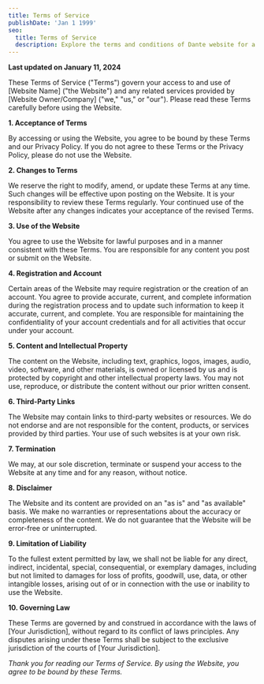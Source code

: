 ```yaml
---
title: Terms of Service
publishDate: 'Jan 1 1999'
seo:
  title: Terms of Service
  description: Explore the terms and conditions of Dante website for a clear understanding of guidelines and responsibilities.
---
```


**Last updated on January 11, 2024**

These Terms of Service ("Terms") govern your access to and use of [Website Name] ("the Website") and any related services provided by [Website Owner/Company] ("we," "us," or "our"). Please read these Terms carefully before using the Website.

**1. Acceptance of Terms**

By accessing or using the Website, you agree to be bound by these Terms and our Privacy Policy. If you do not agree to these Terms or the Privacy Policy, please do not use the Website.

**2. Changes to Terms**

We reserve the right to modify, amend, or update these Terms at any time. Such changes will be effective upon posting on the Website. It is your responsibility to review these Terms regularly. Your continued use of the Website after any changes indicates your acceptance of the revised Terms.

**3. Use of the Website**

You agree to use the Website for lawful purposes and in a manner consistent with these Terms. You are responsible for any content you post or submit on the Website.

**4. Registration and Account**

Certain areas of the Website may require registration or the creation of an account. You agree to provide accurate, current, and complete information during the registration process and to update such information to keep it accurate, current, and complete. You are responsible for maintaining the confidentiality of your account credentials and for all activities that occur under your account.

**5. Content and Intellectual Property**

The content on the Website, including text, graphics, logos, images, audio, video, software, and other materials, is owned or licensed by us and is protected by copyright and other intellectual property laws. You may not use, reproduce, or distribute the content without our prior written consent.

**6. Third-Party Links**

The Website may contain links to third-party websites or resources. We do not endorse and are not responsible for the content, products, or services provided by third parties. Your use of such websites is at your own risk.

**7. Termination**

We may, at our sole discretion, terminate or suspend your access to the Website at any time and for any reason, without notice.

**8. Disclaimer**

The Website and its content are provided on an "as is" and "as available" basis. We make no warranties or representations about the accuracy or completeness of the content. We do not guarantee that the Website will be error-free or uninterrupted.

**9. Limitation of Liability**

To the fullest extent permitted by law, we shall not be liable for any direct, indirect, incidental, special, consequential, or exemplary damages, including but not limited to damages for loss of profits, goodwill, use, data, or other intangible losses, arising out of or in connection with the use or inability to use the Website.

**10. Governing Law**

These Terms are governed by and construed in accordance with the laws of [Your Jurisdiction], without regard to its conflict of laws principles. Any disputes arising under these Terms shall be subject to the exclusive jurisdiction of the courts of [Your Jurisdiction].

_Thank you for reading our Terms of Service. By using the Website, you agree to be bound by these Terms._
